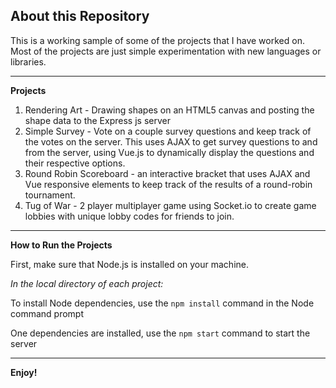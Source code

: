 ## About this Repository

This is a working sample of some of the projects that I have worked on. Most of the projects are just simple experimentation with new languages or libraries. 

---

**Projects**
1. Rendering Art - Drawing shapes on an HTML5 canvas and posting the shape data to the Express js server
2. Simple Survey - Vote on a couple survey questions and keep track of the votes on the server. This uses AJAX to get survey questions to and from the server, using Vue.js to dynamically display the questions and their respective options.
3. Round Robin Scoreboard - an interactive bracket that uses AJAX and Vue responsive elements to keep track of the results of a round-robin tournament. 
4. Tug of War - 2 player multiplayer game using Socket.io to create game lobbies with unique lobby codes for friends to join.

---

**How to Run the Projects**

First, make sure that Node.js is installed on your machine.

*In the local directory of each project:*

To install Node dependencies, use the `npm install` command in the Node command prompt

One dependencies are installed, use the `npm start` command to start the server

---

**Enjoy!**

